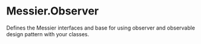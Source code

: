 # Messier.Observer
Defines the Messier interfaces and base for using observer and observable design pattern with your classes.

